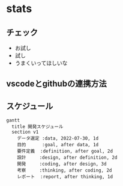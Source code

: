 # stats

## チェック
* お試し
* 試し
* うまくいってほしいな


## vscodeとgithubの連携方法


## スケジュール
```mermaid
gantt
  title 開発スケジュール
  section v1
    データ選定 :data, 2022-07-30, 1d
    目的      :goal, after data, 1d
    要件定義  :definition, after goal, 2d
    設計     :design, after definition, 2d
    開発     :coding, after design, 3d
    考察     :thinking, after coding, 2d
    レポート  :report, after thinking, 1d
 
```